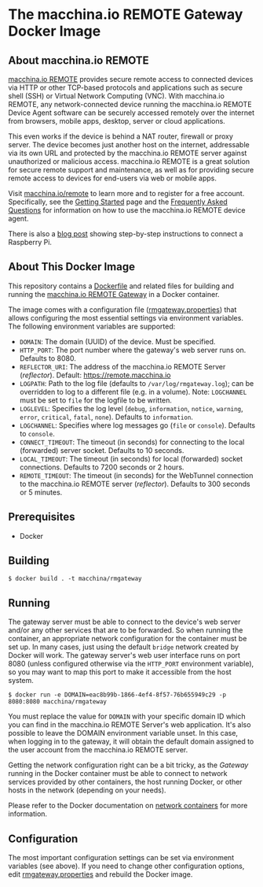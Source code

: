 # The macchina.io REMOTE Gateway Docker Image

## About macchina.io REMOTE

[macchina.io REMOTE](https://macchina.io/remote) provides secure remote access to connected devices
via HTTP or other TCP-based protocols and applications such as secure shell (SSH) or
Virtual Network Computing (VNC). With macchina.io REMOTE, any network-connected device
running the macchina.io REMOTE Device Agent software can be securely accessed remotely over the internet
from browsers, mobile apps, desktop, server or cloud applications.

This even works if the device is behind a NAT router, firewall or proxy server.
The device becomes just another host on the internet, addressable via its own URL and
protected by the macchina.io REMOTE server against unauthorized or malicious access.
macchina.io REMOTE is a great solution for secure remote support and maintenance,
as well as for providing secure remote access to devices for end-users via web or
mobile apps.

Visit [macchina.io/remote](https://macchina.io/remote) to learn more and to register for a free account.
Specifically, see the [Getting Started](https://macchina.io/remote_signup.html) page and the
[Frequently Asked Questions](https://macchina.io/remote_faq.html) for
information on how to use the macchina.io REMOTE device agent.

There is also a [blog post](https://macchina.io/blog/?p=257) showing step-by-step instructions to connect a Raspberry Pi.

## About This Docker Image

This repository contains a [Dockerfile](Dockerfile) and related files for building and running
the [macchina.io REMOTE Gateway](https://github.com/my-devices/gateway) in a Docker container.

The image comes with a configuration file ([rmgateway.properties](rmgateway.properties)) that allows
configuring the most essential settings via environment variables.
The following environment variables are supported:

  - `DOMAIN`: The domain (UUID) of the device. Must be specified.
  - `HTTP_PORT`: The port number where the gateway's web server runs on. Defaults to 8080.
  - `REFLECTOR_URI`: The address of the macchina.io REMOTE Server (*reflector*).
    Default: https://remote.macchina.io
  - `LOGPATH`: Path to the log file (defaults to `/var/log/rmgateway.log`); can be
    overridden to log to a different file (e.g. in a volume). Note: `LOGCHANNEL` must
    be set to `file` for the logfile to be written.
  - `LOGLEVEL`: Specifies the log level (`debug`, `information`, `notice`, `warning`,
    `error`, `critical`, `fatal`, `none`). Defaults to `information`.
  - `LOGCHANNEL`: Specifies where log messages go (`file` or `console`). Defaults to `console`.
  - `CONNECT_TIMEOUT`: The timeout (in seconds) for connecting to the local (forwarded) server socket.
    Defaults to 10 seconds.
  - `LOCAL_TIMEOUT`: The timeout (in seconds) for local (forwarded) socket connections. Defaults to 7200 seconds or 2 hours.
  - `REMOTE_TIMEOUT`: The timeout (in seconds) for the WebTunnel connection to the macchina.io REMOTE server (*reflector*).
    Defaults to 300 seconds or 5 minutes.

## Prerequisites

  - Docker

## Building

```
$ docker build . -t macchina/rmgateway
```

## Running

The gateway server must be able to connect to the device's web server and/or any other services
that are to be forwarded. So when running the container, an appropriate network configuration
for the container must be set up. In many cases, just using the default `bridge` network
created by Docker will work. The gateway server's web user interface runs on port 8080
(unless configured otherwise via the `HTTP_PORT` environment variable), so you may want
to map this port to make it accessible from the host system.

```
$ docker run -e DOMAIN=eac8b99b-1866-4ef4-8f57-76b655949c29 -p 8080:8080 macchina/rmgateway
```

You must replace the value for `DOMAIN` with your specific domain ID which you can
find in the macchina.io REMOTE Server's web application. It's also possible to leave
the DOMAIN environment variable unset. In this case, when logging in to the gateway,
it will obtain the default domain assigned to the user account from the macchina.io
REMOTE server.

Getting the network configuration right can be a bit tricky, as the *Gateway* running in
the Docker container must be able to connect to network services provided by other containers,
the host running Docker, or other hosts in the network (depending on your needs).

Please refer to the Docker documentation on [network containers](https://docs.docker.com/engine/tutorials/networkingcontainers/)
for more information.


## Configuration

The most important configuration settings can be set via environment variables (see above).
If you need to change other configuration options, edit [rmgateway.properties](rmgateway.properties)
and rebuild the Docker image.
